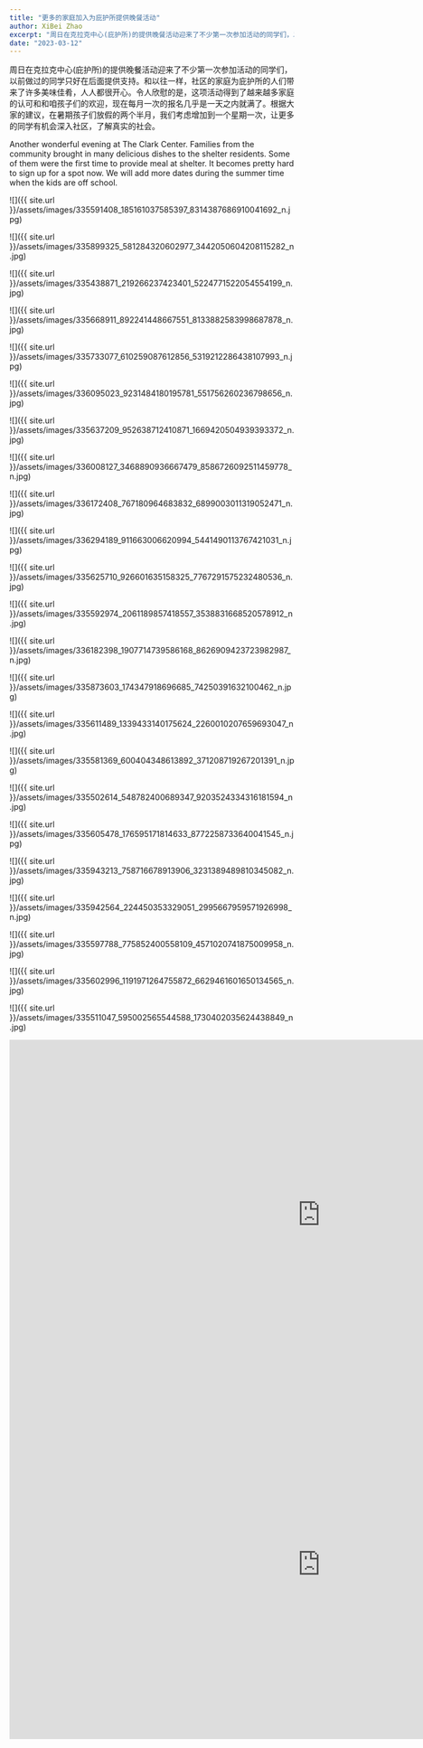 ```yaml
---
title: "更多的家庭加入为庇护所提供晚餐活动"
author: XiBei Zhao
excerpt: "周日在克拉克中心(庇护所)的提供晚餐活动迎来了不少第一次参加活动的同学们，以前做过的同学只好在后面提供支持。和以往一样，社区的家庭为庇护所的人们带来了许多美味佳肴，人人都很开心。令人欣慰的是，这项活动得到了越来越多家庭的认可和和咱孩子们的欢迎，现在每月一次的报名几乎是一天之内就满了。根据大家的建议，在暑期孩子们放假的两个半月，我们考虑增加到一个星期一次，让更多的同学有机会深入社区，了解真实的社会。"
date: "2023-03-12"
---
```


周日在克拉克中心(庇护所)的提供晚餐活动迎来了不少第一次参加活动的同学们，以前做过的同学只好在后面提供支持。和以往一样，社区的家庭为庇护所的人们带来了许多美味佳肴，人人都很开心。令人欣慰的是，这项活动得到了越来越多家庭的认可和和咱孩子们的欢迎，现在每月一次的报名几乎是一天之内就满了。根据大家的建议，在暑期孩子们放假的两个半月，我们考虑增加到一个星期一次，让更多的同学有机会深入社区，了解真实的社会。

Another wonderful evening at The Clark Center. Families from the community brought in many delicious dishes to the shelter residents. Some of them were the first time to provide meal at shelter. It becomes pretty hard to sign up for a spot now. We will add more dates during the summer time when the kids are off school.

![]({{ site.url }}/assets/images/335591408_185161037585397_8314387686910041692_n.jpg)

![]({{ site.url }}/assets/images/335899325_581284320602977_3442050604208115282_n.jpg)

![]({{ site.url }}/assets/images/335438871_219266237423401_5224771522054554199_n.jpg)

![]({{ site.url }}/assets/images/335668911_892241448667551_8133882583998687878_n.jpg)

![]({{ site.url }}/assets/images/335733077_610259087612856_5319212286438107993_n.jpg)

![]({{ site.url }}/assets/images/336095023_9231484180195781_551756260236798656_n.jpg)

![]({{ site.url }}/assets/images/335637209_952638712410871_1669420504939393372_n.jpg)

![]({{ site.url }}/assets/images/336008127_3468890936667479_8586726092511459778_n.jpg)

![]({{ site.url }}/assets/images/336172408_767180964683832_6899003011319052471_n.jpg)

![]({{ site.url }}/assets/images/336294189_911663006620994_5441490113767421031_n.jpg)

![]({{ site.url }}/assets/images/335625710_926601635158325_7767291575232480536_n.jpg)

![]({{ site.url }}/assets/images/335592974_2061189857418557_3538831668520578912_n.jpg)

![]({{ site.url }}/assets/images/336182398_1907714739586168_8626909423723982987_n.jpg)

![]({{ site.url }}/assets/images/335873603_174347918696685_74250391632100462_n.jpg)

![]({{ site.url }}/assets/images/335611489_1339433140175624_2260010207659693047_n.jpg)

![]({{ site.url }}/assets/images/335581369_600404348613892_371208719267201391_n.jpg)

![]({{ site.url }}/assets/images/335502614_548782400689347_9203524334316181594_n.jpg)

![]({{ site.url }}/assets/images/335605478_176595171814633_8772258733640041545_n.jpg)

![]({{ site.url }}/assets/images/335943213_758716678913906_3231389489810345082_n.jpg)

![]({{ site.url }}/assets/images/335942564_224450353329051_2995667959571926998_n.jpg)

![]({{ site.url }}/assets/images/335597788_775852400558109_4571020741875009958_n.jpg)

![]({{ site.url }}/assets/images/335602996_1191971264755872_6629461601650134565_n.jpg)

![]({{ site.url }}/assets/images/335511047_595002565544588_1730402035624438849_n.jpg)

<iframe width="1100" height="619" src="https://www.youtube.com/embed/Y34tBlOIHhs" title="Providing Meal at the Clark Center in Portland Downtown" frameborder="0" allow="accelerometer; autoplay; clipboard-write; encrypted-media; gyroscope; picture-in-picture; web-share" allowfullscreen></iframe>

<br>

<iframe width="1100" height="619" src="https://www.youtube.com/embed/IflLzu0zAM8" title="Interacting with the Residents When Serving Meal at Shelter" frameborder="0" allow="accelerometer; autoplay; clipboard-write; encrypted-media; gyroscope; picture-in-picture; web-share" allowfullscreen></iframe>
